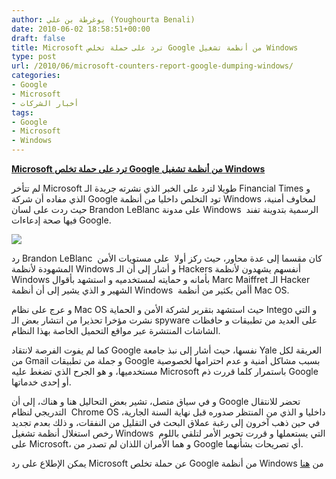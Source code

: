 ```yaml
---
author: يوغرطة بن علي (Youghourta Benali)
date: 2010-06-02 18:58:51+00:00
draft: false
title: Microsoft ترد على حملة تخلص Google من أنظمة تشغيل Windows
type: post
url: /2010/06/microsoft-counters-report-google-dumping-windows/
categories:
- Google
- Microsoft
- أخبار الشركات
tags:
- Google
- Microsoft
- Windows
---
```


[**Microsoft ترد على حملة تخلص Google من أنظمة تشغيل Windows**](http://www.it-scoop.com/2010/06/Microsoft-counters-report-Google-dumping-Windows)


لم تتأخر Microsoft طويلا لترد على الخبر الذي نشرته جريدة الـ Financial Times و الذي مفاده أن شركة Google تود التخلص داخليا من أنظمة Windows لمخاوف أمنية، حيث ردت على لسان Brandon LeBlanc على مدونة Windows  الرسمية بتدوينة تفند فيها صحة إدعاءات Google.

[
](http://www.it-scoop.com/wp-content/uploads/2010/06/google-microsoft.jpg)[![](http://www.it-scoop.com/wp-content/uploads/2010/06/google-microsoft-e1275505107241.jpg)
](http://www.it-scoop.com/2010/06/Microsoft-counters-report-Google-dumping-Windows)

رد Brandon LeBlanc  كان مقسما إلى عدة محاور، حيث ركز أولا  على مستويات الأمن المشهودة لأنظمة Windows و أشار إلى أن الـ Hackers أنفسهم يشهدون لأنظمة Windows بأمانه و حمايته لمستخدميه و استشهد بأقوال Marc Maiffret الـ Hacker الشهير و الذي يشير إلى أن أنظمة Windows  أأمن بكثير من أنظمة Mac OS.

و عرج على نظام Mac OS حيث استشهد بتقرير لشركة الأمن و الحماية Intego و التي نشرت مؤخرا تحذيرا من انتشار بعض الـ spyware على العديد من تطبيقات و حافظات الشاشات المنتشرة عبر مواقع التحميل الخاصة بهذا النظام.

كما لم يفوت الفرصة لانتقاد Google نفسها، حيث أشار إلى نبذ جامعة Yale العريقة لكل من Gmail و جملة من تطبيقات Google بسبب مشاكل أمنية و عدم احترامها لخصوصية مستخدميها، و هو الجرح الذي تضغط عليه Microsoft باستمرار كلما قررت ذم Google أو إحدى خدماتها.

و في سياق متصل، تشير بعض التحاليل هنا و هناك، إلى أن Google تحضر للانتقال التدريجي لنظام  Chrome OS داخليا و الذي من المنتظر صدوره قبل نهاية السنة الجارية، في حين ذهب آخرون إلى رغبة عملاق البحث في التقليل من النفقات، و ذلك بعدم تجديد رخص استغلال أنظمة تشغيل Windows  التي يستعملها و قررت تحوير الأمر لتلقي باللوم على Microsoft، و هما الأمران اللذان لم تصدر من Google أي تصريحات بشأنهما.

يمكن الإطلاع على رد Microsoft عن حملة تخلص Google من أنظمة Windows من [هنا](http://windowsteamblog.com/windows/b/bloggingwindows/archive/2010/06/01/windows-and-security-setting-the-record-straight.aspx)
